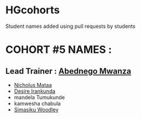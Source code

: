 # HGcohorts
Student names added using pull requests by students

# COHORT #5 NAMES :
## Lead Trainer : [Abednego Mwanza](https://github.com/AbednegoTM)
- [Nicholus Mataa](https://github.com/Nicholus-Matar)
- [Desire Irankunda](https://github.com/Deewiliams)
- mandela Tumukunde
- kamwesha chabula
- [Simasiku Woodley](https://github.com/Simasiku-Woodley)

